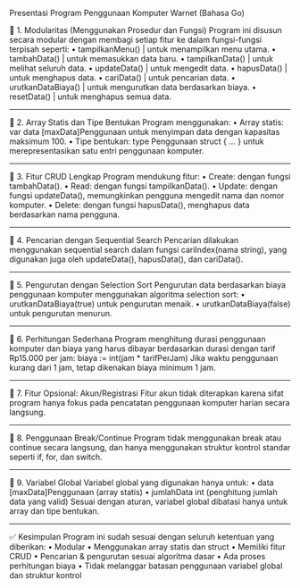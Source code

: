Presentasi Program Penggunaan Komputer Warnet (Bahasa Go)

📌 1. Modularitas (Menggunakan Prosedur dan Fungsi)
Program ini disusun secara modular dengan membagi setiap fitur ke dalam fungsi-fungsi terpisah seperti:
•	tampilkanMenu() | untuk menampilkan menu utama.
•	tambahData() | untuk memasukkan data baru.
•	tampilkanData() | untuk melihat seluruh data.
•	updateData() | untuk mengedit data.
•	hapusData() | untuk menghapus data.
•	cariData() | untuk pencarian data.
•	urutkanDataBiaya() | untuk mengurutkan data berdasarkan biaya.
•	resetData() | untuk menghapus semua data.
________________________________________
📌 2. Array Statis dan Tipe Bentukan
Program menggunakan:
•	Array statis: var data [maxData]Penggunaan untuk menyimpan data dengan kapasitas maksimum 100.
•	Tipe bentukan: type Penggunaan struct { ... } untuk merepresentasikan satu entri penggunaan komputer.
________________________________________
📌 3. Fitur CRUD Lengkap
Program mendukung fitur:
•	Create: dengan fungsi tambahData().
•	Read: dengan fungsi tampilkanData().
•	Update: dengan fungsi updateData(), memungkinkan pengguna mengedit nama dan nomor komputer.
•	Delete: dengan fungsi hapusData(), menghapus data berdasarkan nama pengguna.
________________________________________
📌 4. Pencarian dengan Sequential Search
Pencarian dilakukan menggunakan sequential search dalam fungsi cariIndex(nama string), yang digunakan juga oleh updateData(), hapusData(), dan cariData().
________________________________________
📌 5. Pengurutan dengan Selection Sort
Pengurutan data berdasarkan biaya penggunaan komputer menggunakan algoritma selection sort:
•	urutkanDataBiaya(true) untuk pengurutan menaik.
•	urutkanDataBiaya(false) untuk pengurutan menurun.
________________________________________
📌 6. Perhitungan Sederhana
Program menghitung durasi penggunaan komputer dan biaya yang harus dibayar berdasarkan durasi dengan tarif Rp15.000 per jam:
biaya := int(jam * tarifPerJam)
Jika waktu penggunaan kurang dari 1 jam, tetap dikenakan biaya minimum 1 jam.
________________________________________
📌 7. Fitur Opsional: Akun/Registrasi
Fitur akun tidak diterapkan karena sifat program hanya fokus pada pencatatan penggunaan komputer harian secara langsung.
________________________________________
📌 8. Penggunaan Break/Continue
Program tidak menggunakan break atau continue secara langsung, dan hanya menggunakan struktur kontrol standar seperti if, for, dan switch.
________________________________________
📌 9. Variabel Global
Variabel global yang digunakan hanya untuk:
•	data [maxData]Penggunaan (array statis)
•	jumlahData int (penghitung jumlah data yang valid)
Sesuai dengan aturan, variabel global dibatasi hanya untuk array dan tipe bentukan.
________________________________________
✅ Kesimpulan
Program ini sudah sesuai dengan seluruh ketentuan yang diberikan:
•	Modular
•	Menggunakan array statis dan struct
•	Memiliki fitur CRUD
•	Pencarian & pengurutan sesuai algoritma dasar
•	Ada proses perhitungan biaya
•	Tidak melanggar batasan penggunaan variabel global dan struktur kontrol
